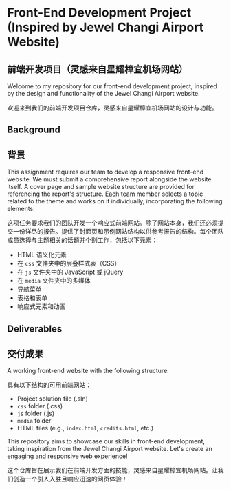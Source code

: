 # Front-End Development Project (Inspired by Jewel Changi Airport Website)
## 前端开发项目（灵感来自星耀樟宜机场网站）

Welcome to my repository for our front-end development project, inspired by the design and functionality of the Jewel Changi Airport website.

欢迎来到我们的前端开发项目仓库，灵感来自星耀樟宜机场网站的设计与功能。

## Background
## 背景

This assignment requires our team to develop a responsive front-end website. We must submit a comprehensive report alongside the website itself. A cover page and sample website structure are provided for referencing the report's structure. Each team member selects a topic related to the theme and works on it individually, incorporating the following elements:

这项任务要求我们的团队开发一个响应式前端网站。除了网站本身，我们还必须提交一份详尽的报告。提供了封面页和示例网站结构以供参考报告的结构。每个团队成员选择与主题相关的话题并个别工作，包括以下元素：

- HTML 语义化元素
- 在 `css` 文件夹中的层叠样式表（CSS）
- 在 `js` 文件夹中的 JavaScript 或 jQuery
- 在 `media` 文件夹中的多媒体
- 导航菜单
- 表格和表单
- 响应式元素和动画

## Deliverables
## 交付成果

A working front-end website with the following structure:

具有以下结构的可用前端网站：

- Project solution file (.sln)
- `css` folder (.css)
- `js` folder (.js)
- `media` folder
- HTML files (e.g., `index.html`, `credits.html`, etc.)

This repository aims to showcase our skills in front-end development, taking inspiration from the Jewel Changi Airport website. Let's create an engaging and responsive web experience!

这个仓库旨在展示我们在前端开发方面的技能，灵感来自星耀樟宜机场网站。让我们创造一个引人入胜且响应迅速的网页体验！
